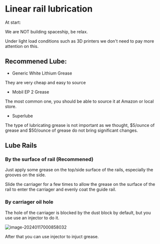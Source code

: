 # Linear rail lubrication



At start:

We are NOT building spaceship, be relax.

Under light load conditions such as 3D printers we don't need to pay more attention on this.



## Recommened Lube:

* Generic White Lithium Grease 

They are very cheap and easy to source

* Mobil EP 2 Grease 

The most common one, you should be able to source it at Amazon or local store.

* Superlube 



The type of lubricating grease is not important as we thought, $5/ounce of grease and $50/ounce of grease do not bring significant changes.



## Lube Rails

### By the surface of rail (Recommened)

Just apply some grease on the top/side surface of the rails, especially the grooves on the side.

Slide the carriager for a few times to allow the grease on the surface of the rail to enter the carriager and evenly coat the guide rail. 







### By carriager oil hole

The hole of the carriager is blocked by the dust block by default, but you use use an injector to do it.

![image-20240117000858032](https://img.mpx.wiki/i/2024/01/17/65a6aa1d9bbc5.webp)

After that you can use injector to injuct grease.

